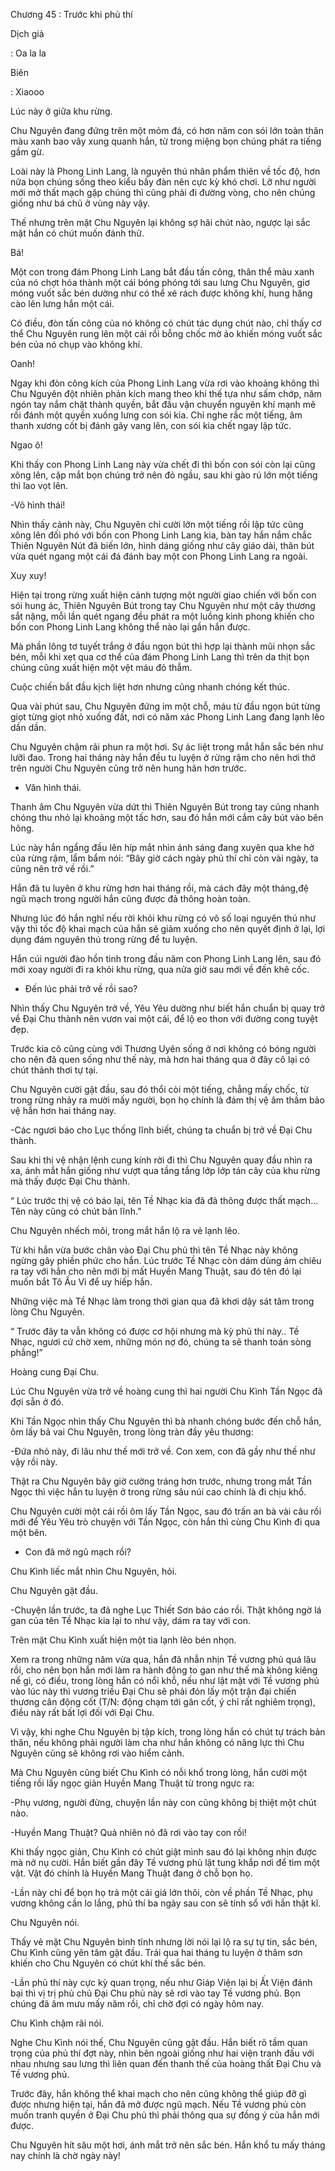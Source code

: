 




Chương 45 : Trước khi phủ thí


Dịch giả

: Oa la la

Biên

: Xiaooo

Lúc này ở giữa khu rừng.

Chu Nguyên đang đứng trên một mỏm đá, có hơn năm con sói lớn toàn thân màu xanh bao vây xung quanh hắn, từ trong miệng bọn chúng phát ra tiếng gầm gừ.

Loài này là Phong Linh Lang, là nguyên thú nhân phẩm thiên về tốc độ, hơn nữa bọn chúng sống theo kiểu bầy đàn nên cực kỳ khó chơi. Lỡ như người mới mở thất mạch gặp chúng thì cũng phải đi đường vòng, cho nên chúng giống như bá chủ ở vùng này vậy.

Thế nhưng trên mặt Chu Nguyên lại không sợ hãi chút nào, ngược lại sắc mặt hắn có chút muốn đánh thử.

Bá!

Một con trong đám Phong Linh Lang bắt đầu tấn công, thân thể màu xanh của nó chợt hóa thành một cái bóng phóng tới sau lưng Chu Nguyên, giơ móng vuốt sắc bén dường như có thể xé rách được không khí, hung hăng cào lên lưng hắn một cái.

Có điều, đòn tấn công của nó không có chút tác dụng chút nào, chỉ thấy cơ thể Chu Nguyên rung lên một cái rồi bỗng chốc mờ ảo khiến móng vuốt sắc bén của nó chụp vào không khí.

Oanh!

Ngay khi đòn công kích của Phong Linh Lang vừa rơi vào khoảng không thì Chu Nguyên đột nhiên phản kích mang theo khí thế tựa như sấm chớp, năm ngón tay nắm chặt thành quyền, bắt đầu vận chuyển nguyên khí mạnh mẽ rồi đánh một quyền xuống lưng con sói kia. Chỉ nghe rắc một tiếng, âm thanh xương cốt bị đánh gãy vang lên, con sói kia chết ngay lập tức.

Ngao ô!

Khi thấy con Phong Linh Lang này vừa chết đi thì bốn con sói còn lại cũng xông lên, cặp mắt bọn chúng trở nên đỏ ngầu, sau khi gào rú lớn một tiếng thì lao vọt lên.

-Võ hình thái!

Nhìn thấy cảnh này, Chu Nguyên chỉ cười lớn một tiếng rồi lập tức cũng xông lên đối phó với bốn con Phong Linh Lang kia, bàn tay hắn nắm chắc Thiên Nguyên Nút đã biến lớn, hình dáng giống như cây giáo dài, thân bút vừa quét ngang một cái đá đánh bay một con Phong Linh Lang ra ngoài.

Xuy xuy!

Hiện tại trong rừng xuất hiện cảnh tượng một người giao chiến với bốn con sói hung ác, Thiên Nguyên Bút trong tay Chu Nguyên như một cây thương sắt nặng, mỗi lần quét ngang đều phát ra một luồng kình phong khiến cho bốn con Phong Linh Lang không thể nào lại gần hắn được.

Mà phần lông tơ tuyết trắng ở đầu ngọn bút thì hợp lại thành mũi nhọn sắc bén, mỗi khi xẹt qua cơ thể của đám Phong Linh Lang thì trên da thịt bọn chúng cũng xuất hiện một vệt máu đỏ thẫm.

Cuộc chiến bắt đầu kịch liệt hơn nhưng cũng nhanh chóng kết thúc.

Qua vài phút sau, Chu Nguyên đứng im một chỗ, máu từ đầu ngọn bút từng giọt từng giọt nhỏ xuống đất, nơi có năm xác Phong Linh Lang đang lạnh lẽo dần dần.

Chu Nguyên chậm rãi phun ra một hơi. Sự ác liệt trong mắt hắn sắc bén như lưỡi đao. Trong hai tháng này hắn đều tu luyện ở rừng rậm cho nên hơi thở trên người Chu Nguyên cũng trở nên hung hãn hơn trước.

- Văn hình thái.

Thanh âm Chu Nguyên vừa dứt thì Thiên Nguyên Bút trong tay cũng nhanh chóng thu nhỏ lại khoảng một tấc hơn, sau đó hắn mới cắm cây bút vào bên hông.

Lúc này hắn ngẩng đầu lên híp mắt nhìn ánh sáng đang xuyên qua khe hở của rừng rậm, lẩm bẩm nói: “Bây giờ cách ngày phủ thí chỉ còn vài ngày, ta cũng nên trở về rồi.”

Hắn đã tu luyên ở khu rừng hơn hai tháng rồi, mà cách đây một tháng,đệ ngũ mạch trong người hắn cũng được đả thông hoàn toàn.

Nhưng lúc đó hắn nghĩ nếu rời khỏi khu rừng có vô số loại nguyên thú như vậy thì tốc độ khai mạch của hắn sẽ giảm xuống cho nên quyết định ở lại, lợi dụng đám nguyên thú trong rừng để tu luyện.

Hắn cúi người đào hồn tinh trong đầu năm con Phong Linh Lang lên, sau đó mới xoay người đi ra khỏi khu rừng, qua nửa giờ sau mới về đến khê cốc.

- Đến lúc phải trở về rồi sao?

Nhìn thấy Chu Nguyên trở về, Yêu Yêu dường như biết hắn chuẩn bị quay trở về Đại Chu thành nên vươn vai một cái, để lộ eo thon với đường cong tuyệt đẹp.

Trước kia cô cũng cùng với Thương Uyên sống ở nơi không có bóng người cho nên đã quen sống như thế này, mà hơn hai tháng qua ở đây cô lại có chút thảnh thơi tự tại.

Chu Nguyên cười gật đầu, sau đó thổi còi một tiếng, chẳng mấy chốc, từ trong rừng nhảy ra mười mấy người, bọn họ chính là đám thị vệ âm thầm bảo vệ hắn hơn hai tháng nay.

-Các ngươi báo cho Lục thống lĩnh biết, chúng ta chuẩn bị trở về Đại Chu thành.

Sau khi thị vệ nhận lệnh cung kính rời đi thì Chu Nguyên quay đầu nhìn ra xa, ánh mắt hắn giống như vượt qua tầng tầng lớp lớp tán cây của khu rừng mà thấy được Đại Chu thành.

“ Lúc trước thị vệ có báo lại, tên Tề Nhạc kia đã đả thông được thất mạch… Tên này cũng có chút bản lĩnh.”

Chu Nguyên nhếch môi, trong mắt hắn lộ ra vẻ lạnh lẽo.

Từ khi hắn vừa bước chân vào Đại Chu phủ thì tên Tề Nhạc này không ngừng gây phiền phức cho hắn. Lúc trước Tề Nhạc còn dám dùng ám chiêu ra tay với hắn cho nên mới bị mất Huyền Mang Thuật, sau đó tên đó lại muốn bắt Tô Ấu Vi để uy hiếp hắn.

Những việc mà Tề Nhạc làm trong thời gian qua đã khơi dậy sát tâm trong lòng Chu Nguyên.

“ Trước đây ta vẫn không có được cơ hội nhưng mà kỳ phủ thí này.. Tề Nhạc, ngươi cứ chờ xem, những món nợ đó, chúng ta sẽ thanh toán sòng phẳng!”

Hoàng cung Đại Chu.

Lúc Chu Nguyên vừa trở về hoàng cung thì hai người Chu Kình Tần Ngọc đã đợi sẵn ở đó.

Khi Tần Ngọc nhìn thấy Chu Nguyên thì bà nhanh chóng bước đến chỗ hắn, ôm lấy bả vai Chu Nguyên, trong lòng tràn đầy yêu thương:

-Đứa nhỏ này, đi lâu như thế mới trở về. Con xem, con đã gầy như thế như vậy rồi này.

Thật ra Chu Nguyên bây giờ cường tráng hơn trước, nhưng trong mắt Tần Ngọc thì việc hắn tu luyện ở trong rừng sâu núi cao chính là đi chịu khổ.

Chu Nguyên cười một cái rồi ôm lấy Tần Ngọc, sau đó trấn an bà vài câu rồi mới để Yêu Yêu trò chuyện với Tần Ngọc, còn hắn thì cùng Chu Kình đi qua một bên.

- Con đã mở ngũ mạch rồi?

Chu Kình liếc mắt nhìn Chu Nguyên, hỏi.

Chu Nguyên gật đầu.

-Chuyện lần trước, ta đã nghe Lục Thiết Sơn báo cáo rồi. Thật không ngờ lá gan của tên Tề Nhạc kia lại to như vậy, dám ra tay với con.

Trên mặt Chu Kình xuất hiện một tia lạnh lẽo bén nhọn.

Xem ra trong những năm vừa qua, hắn đã nhẫn nhịn Tề vương phủ quá lâu rồi, cho nên bọn hắn mới làm ra hành động to gan như thế mà không kiêng nể gì, có điều, trong lòng hắn có nổi khỗ, nếu như lật mặt với Tề vương phủ vào lúc này thì vương triều Đại Chu sẽ phải đón lấy một trận đại chiến thương cân động cốt (T/N: động chạm tới gân cốt, ý chỉ rất nghiêm trọng), điều này rất bất lợi đối với Đại Chu.

Vì vậy, khi nghe Chu Nguyên bị tập kích, trong lòng hắn có chút tự trách bản thân, nếu không phải người làm cha như hắn không có năng lực thì Chu Nguyên cũng sẽ không rơi vào hiểm cảnh.

Mà Chu Nguyên cũng biết Chu Kình có nỗi khổ trong lòng, hắn cười một tiếng rồi lấy ngọc giản Huyền Mang Thuật từ trong ngực ra:

-Phụ vương, người đừng, chuyện lần này con cũng không bị thiệt một chút nào.

-Huyền Mang Thuật? Quả nhiên nó đã rơi vào tay con rồi!

Khi thấy ngọc giản, Chu Kình có chút giật mình sau đó lại không nhịn được mà nở nụ cười. Hắn biết gần đây Tề vương phủ lật tung khắp nơi để tìm một vật. Vật đó chính là Huyền Mang Thuật đang ở chỗ bọn họ.

-Lần này chỉ để bọn họ trả một cái giá lớn thôi, còn về phần Tề Nhạc, phụ vương không cần lo lắng, phủ thí ba ngày sau con sẽ tính sổ với hắn thật kĩ.

Chu Nguyên nói.

Thấy vẻ mặt Chu Nguyên bình tĩnh nhưng lời nói lại lộ ra sự tự tin, sắc bén, Chu Kình cũng yên tâm gật đầu. Trải qua hai tháng tu luyện ở thâm sơn khiến cho Chu Nguyên có chút khí thế sắc bén.

-Lần phủ thí này cực kỳ quan trọng, nếu như Giáp Viện lại bị Ất Viện đánh bại thì vị trị phủ chủ Đại Chu phủ này sẽ rơi vào tay Tề vương phủ. Bọn chúng đã âm mưu mấy năm rồi, chỉ chờ đợi có ngày hôm nay.

Chu Kình chậm rãi nói.

Nghe Chu Kình nói thế, Chu Nguyên cũng gật đầu. Hắn biết rõ tầm quan trọng của phủ thí đợt này, nhìn bên ngoài giống như hai viện tranh đấu với nhau nhưng sau lưng thì liên quan đến thanh thế của hoàng thất Đại Chu và Tề vương phủ.

Trước đây, hắn không thể khai mạch cho nên cũng không thể giúp đỡ gì được nhưng hiện tại, hắn đã mở được ngũ mạch. Nếu Tề vương phủ còn muốn tranh quyền ở Đại Chu phủ thì phải thông qua sự đồng ý của hắn mới được.

Chu Nguyên hít sâu một hơi, ánh mắt trở nên sắc bén. Hắn khổ tu mấy tháng nay chính là chờ ngày này!




